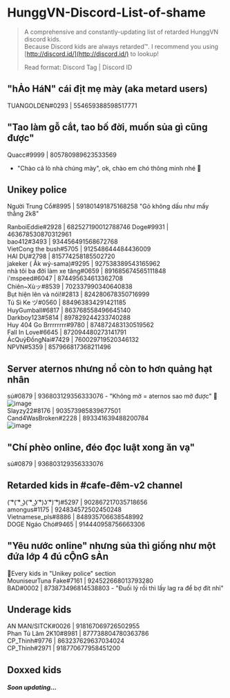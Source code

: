 # HunggVN-Discord-List-of-shame  

> A comprehensive and constantly-updating list of retarded HunggVN discord kids.  
> Because Discord kids are always retarded™.
> I recommend you using [http://discord.id/](http://discord.id/) to lookup!  
> 
> Read format: Discord Tag | Discord ID

## "hẢo HáN" cái địt mẹ mày (aka metard users)   
TUANGOLDEN#0293 | 554659388598517771  

## "Tao làm gỗ cắt, tao bố đời, muốn sủa gì cũng được"  
Quacc#9999 | 805780989623533569 
- "Chào cả lò nhà chúng mày", ok, chào em chó thông minh nhé 👋  

## Unikey police
Người Trung Cổ#8995 | 591801491875168258
"Gõ không dấu như mấy thằng 2k8"

RanboiEddie#2928 | 682527190012788746
Doge#9931 | 463678530870312961  
bao412#3493 | 934456491568672768  
VietCong the bush#5705 | 912548644484436009  
HAI DỤ#2798 | 815774258185502720  
jakeker ( Ắk wỷ-sama)#9295 | 927538389543165962  
nhà tôi ba đời làm xe tăng#0659 | 891685674565111848  
i'mspeed#6047 | 874495634613362708  
Chiên~Xùッ#8539 | 702337990340640838   
Bụt hiện lên và nói!#2813 | 824280678350716999  
Tú Sì Ke ヅ#0560 | 884963834291421185  
HuyGumball#6817 | 863768558496645140  
Darkboy123#5814 | 897829244233740288  
Huy 404 Go Brrrrrrrr#9780 | 874872483130519562  
Fall In Love#6645 | 872094480273141791  
ÁcQuỷĐồngNai#7429 | 760029719520346132  
NPVN#5359 | 857966817368211496

## Server aternos nhưng nổ còn to hơn quảng hạt nhân   
sú#0879 | 936803129356333076 - "Không mở = aternos sao mở được" 🤡  
![image](https://user-images.githubusercontent.com/67498765/151654668-8ced8f00-843f-48a1-b094-ebcbb498290f.png)  
Slayzy22#8176 | 903573985839677501  
Cand4WasBroken#2228 | 893341639488200784  
![image](https://user-images.githubusercontent.com/67498765/151654768-b93171aa-eb4a-42e2-a62b-421eefa2a4ad.png)  

## "Chí phèo online, đéo đọc luật xong ăn vạ"
sú#0879 | 936803129356333076

## Retarded kids in #cafe-đêm-v2 channel
( ͡°( ͡° ͜ʖ( ͡° ͜ʖ ͡°)ʖ ͡°) ͡°)#5297 | 902867217035718656  
amongus#1175 | 924834572502450248  
Vietnamese_pls#8886 | 848935706638548992  
DOGE Ngáo Chó#9465 | 914440958756663306

## "Yêu nước online" nhưng sủa thì giống như một đứa lớp 4 đú cỘnG sẢn
🔸Every kids in "Unikey police" section  
MouniseurTuna Fake#7161 | 924522668013793280  
BAD#0002 | 873873496814538803 - "Đuối lý rồi thì lấy lag ra để bợ đít nhỉ"

## Underage kids
AN MAN/SITCK#0026 | 918167069726502955  
Phan Tú Lâm 2K10#8981 | 877738804780363786  
CP_Thinh#9776 | 863237629637034024  
CP_Thinh#2971 | 918770677958451200

## Doxxed kids
##### Soon updating...
